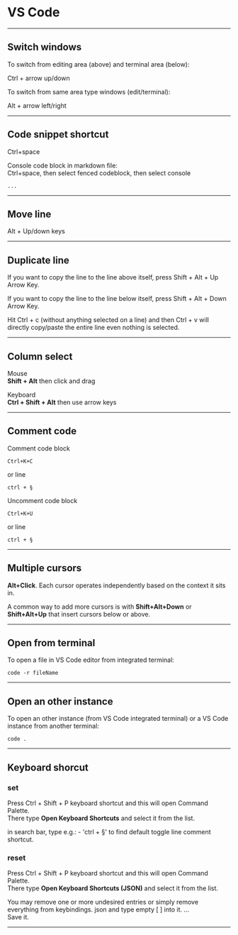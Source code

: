 # VS Code

***

## Switch windows

To switch from editing area (above) and terminal area (below):

Ctrl + arrow up/down

To switch from same area type windows (edit/terminal):

Alt + arrow left/right

***

## Code snippet shortcut

Ctrl+space

Console code block in markdown file:  
Ctrl+space, then select fenced codeblock, then select console

```console
...
```

***

## Move line

Alt + Up/down keys

***

## Duplicate line

If you want to copy the line to the line above itself, press Shift + Alt + Up Arrow Key.

If you want to copy the line to the line below itself, press Shift + Alt + Down Arrow Key.

Hit Ctrl + c (without anything selected on a line) and then Ctrl + v will directly copy/paste the entire line even nothing is selected.

***

## Column select

Mouse  
**Shift + Alt** then click and drag

Keyboard  
**Ctrl + Shift + Alt** then use arrow keys

***

## Comment code

Comment code block

```text
Ctrl+K+C
```

or line

```text
ctrl + §
```

Uncomment code block

```text
Ctrl+K+U
```

or line

```text
ctrl + §
```

***

## Multiple cursors

**Alt+Click**. Each cursor operates independently based on the context it sits in.

A common way to add more cursors is with **Shift+Alt+Down** or **Shift+Alt+Up** that insert cursors below or above.

***

## Open from terminal

To open a file in VS Code editor from integrated terminal:

```console
code -r fileName
```

***

## Open an other instance

To open an other instance (from VS Code integrated terminal) or a VS Code instance from another terminal:

```console
code .
```

***

## Keyboard shorcut

### set

Press Ctrl + Shift + P keyboard shortcut and this will open Command Palette.  
There type **Open Keyboard Shortcuts** and select it from the list.

in search bar, type e.g.: - 'ctrl + §' to find default toggle line comment shortcut.

### reset

Press Ctrl + Shift + P keyboard shortcut and this will open Command Palette.  
There type **Open Keyboard Shortcuts (JSON)** and select it from the list.

You may remove one or more undesired entries or simply remove everything from keybindings. json and type empty [ ] into it. ...  
Save it.

***
